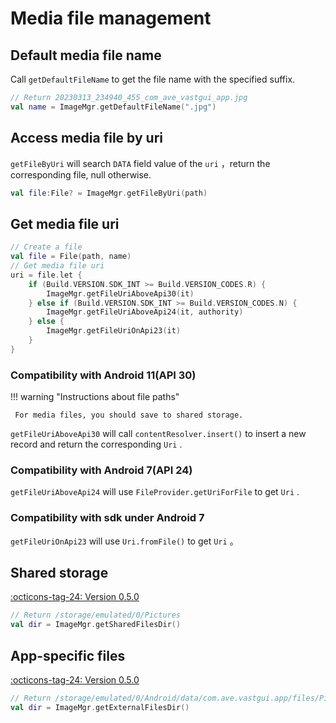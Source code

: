 # Media file management

## Default media file name

Call `getDefaultFileName` to get the file name with the specified suffix.
 
```kotlin
// Return 20230313_234940_455_com_ave_vastgui_app.jpg 
val name = ImageMgr.getDefaultFileName(".jpg")
```

## Access media file by uri

`getFileByUri` will search `DATA` field value of the `uri` ，return the corresponding file, null otherwise.

```kotlin
val file:File? = ImageMgr.getFileByUri(path)
```

## Get media file uri

```kotlin
// Create a file
val file = File(path, name)
// Get media file uri
uri = file.let {
    if (Build.VERSION.SDK_INT >= Build.VERSION_CODES.R) {
        ImageMgr.getFileUriAboveApi30(it)
    } else if (Build.VERSION.SDK_INT >= Build.VERSION_CODES.N) {
        ImageMgr.getFileUriAboveApi24(it, authority)
    } else {
        ImageMgr.getFileUriOnApi23(it)
    }
}
```

### Compatibility with Android 11(API 30)

!!! warning "Instructions about file paths"

     For media files, you should save to shared storage.

`getFileUriAboveApi30` will call `contentResolver.insert()` to insert a new record and return the corresponding `Uri` .

### Compatibility with Android 7(API 24)

`getFileUriAboveApi24` will use `FileProvider.getUriForFile` to get `Uri` .

### Compatibility with sdk under Android 7

`getFileUriOnApi23` will use `Uri.fromFile()` to get `Uri` 。

## Shared storage

[:octicons-tag-24: Version 0.5.0](https://ave.entropy2020.cn/version/tools/#050)

```kotlin
// Return /storage/emulated/0/Pictures
val dir = ImageMgr.getSharedFilesDir()
```

## App-specific files

[:octicons-tag-24: Version 0.5.0](https://ave.entropy2020.cn/version/tools/#050)

```kotlin
// Return /storage/emulated/0/Android/data/com.ave.vastgui.app/files/Pictures
val dir = ImageMgr.getExternalFilesDir()
```